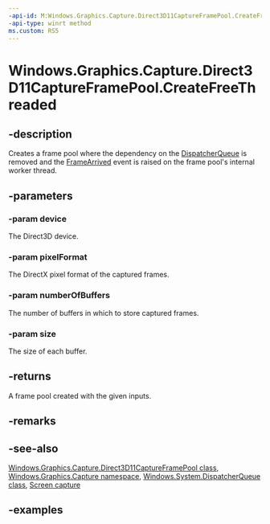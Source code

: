 ```yaml
---
-api-id: M:Windows.Graphics.Capture.Direct3D11CaptureFramePool.CreateFreeThreaded(Windows.Graphics.DirectX.Direct3D11.IDirect3DDevice,Windows.Graphics.DirectX.DirectXPixelFormat,System.Int32,Windows.Graphics.SizeInt32)
-api-type: winrt method
ms.custom: RS5
---
```


<!-- Method syntax.
public Direct3D11CaptureFramePool Direct3D11CaptureFramePool.CreateFreeThreaded(IDirect3DDevice device, DirectXPixelFormat pixelFormat, Int32 numberOfBuffers, SizeInt32 size)
-->

# Windows.Graphics.Capture.Direct3D11CaptureFramePool.CreateFreeThreaded

## -description

Creates a frame pool where the dependency on the [DispatcherQueue](direct3d11captureframepool_dispatcherqueue.md) is removed and the [FrameArrived](direct3d11captureframepool_framearrived.md) event is raised on the frame pool's internal worker thread.

## -parameters

### -param device

The Direct3D device.

### -param pixelFormat

The DirectX pixel format of the captured frames.

### -param numberOfBuffers

The number of buffers in which to store captured frames.

### -param size

The size of each buffer.

## -returns

A frame pool created with the given inputs.

## -remarks

## -see-also

[Windows.Graphics.Capture.Direct3D11CaptureFramePool class](direct3d11captureframepool.md),
[Windows.Graphics.Capture namespace](windows_graphics_capture.md),
[Windows.System.DispatcherQueue class](../windows.system/dispatcherqueue.md),
[Screen capture](https://docs.microsoft.com/windows/uwp/audio-video-camera/screen-capture)

## -examples
